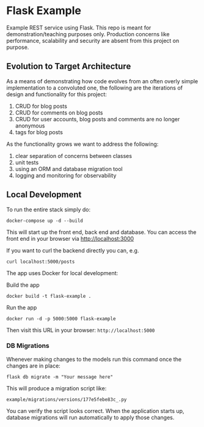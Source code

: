 # Flask Example

Example REST service using Flask. This repo is meant for demonstration/teaching purposes only. Production concerns like performance, scalability and security are absent from this project on purpose.

## Evolution to Target Architecture 

As a means of demonstrating how code evolves from an often overly simple implementation to a convoluted one, the following are the iterations of design and functionality for this project:

1. CRUD for blog posts
1. CRUD for comments on blog posts
1. CRUD for user accounts, blog posts and comments are no longer anonymous
1. tags for blog posts

As the functionality grows we want to address the following:

1. clear separation of concerns between classes
1. unit tests
1. using an ORM and database migration tool
1. logging and monitoring for observability

## Local Development

To run the entire stack simply do:
```shell
docker-compose up -d --build
```

This will start up the front end, back end and database. You can access the front end in your browser via [http://localhost:3000](localhost:3000)

If you want to curl the backend directly you can, e.g.
```shell
curl localhost:5000/posts
```


The app uses Docker for local development:

Build the app
```
docker build -t flask-example .
```

Run the app
```
docker run -d -p 5000:5000 flask-example
```

Then visit this URL in your browser: `http://localhost:5000`

### DB Migrations

Whenever making changes to the models run this command once the changes are in place:
```
flask db migrate -m "Your message here"
```

This will produce a migration script like:
```
example/migrations/versions/177e5febe83c_.py
```

You can verify the script looks correct. When the application starts up, database migrations will run automatically to apply those changes.